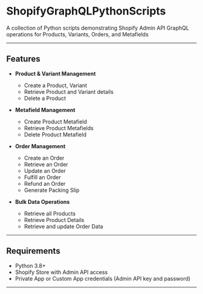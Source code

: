 # ShopifyGraphQLPythonScripts
A collection of Python scripts demonstrating Shopify Admin API GraphQL operations for Products, Variants, Orders, and Metafields

---

## Features

- **Product & Variant Management**
  - Create a Product, Variant
  - Retrieve Product and Variant details
  - Delete a Product

- **Metafield Management**
  - Create Product Metafield
  - Retrieve Product Metafields
  - Delete Product Metafield

- **Order Management**
  - Create an Order
  - Retrieve an Order
  - Update an Order
  - Fulfill an Order
  - Refund an Order
  - Generate Packing Slip

- **Bulk Data Operations**
  - Retrieve all Products
  - Retrieve Product Details
  - Retrieve and update Order Data

---

## Requirements

- Python 3.8+
- Shopify Store with Admin API access
- Private App or Custom App credentials (Admin API key and password)

---
